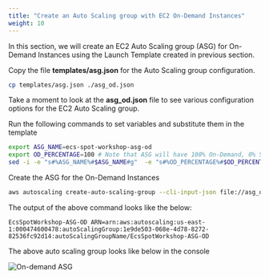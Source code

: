 ```yaml
---
title: "Create an Auto Scaling group with EC2 On-Demand Instances"
weight: 10
---
```


In this section, we will create an EC2 Auto Scaling group (ASG) for On-Demand Instances using the Launch Template created in previous section.

Copy the file  **templates/asg.json** for the Auto Scaling group configuration.

```bash
cp templates/asg.json ./asg_od.json
```

Take a moment to look at the **asg_od.json** file to see various configuration options for the EC2 Auto Scaling group.

Run the following commands to set variables and substitute them in the template

```bash
export ASG_NAME=ecs-spot-workshop-asg-od
export OD_PERCENTAGE=100 # Note that ASG will have 100% On-Demand, 0% Spot
sed -i -e "s#%ASG_NAME%#$ASG_NAME#g"  -e "s#%OD_PERCENTAGE%#$OD_PERCENTAGE#g" -e "s#%PUBLIC_SUBNET_LIST%#$VPCPublicSubnets#g"  asg_od.json
```

Create the ASG for the On-Demand Instances
```bash
aws autoscaling create-auto-scaling-group --cli-input-json file://asg_od.json
```
The output of the above command looks like the below:
```plaintext
EcsSpotWorkshop-ASG-OD ARN=arn:aws:autoscaling:us-east-1:000474600478:autoScalingGroup:1e9de503-068e-4d78-8272-82536fc92d14:autoScalingGroupName/EcsSpotWorkshop-ASG-OD
```
The above auto scaling group looks like below in the console

![On-demand ASG](/images/ecs-spot-capacity-providers/21.png)